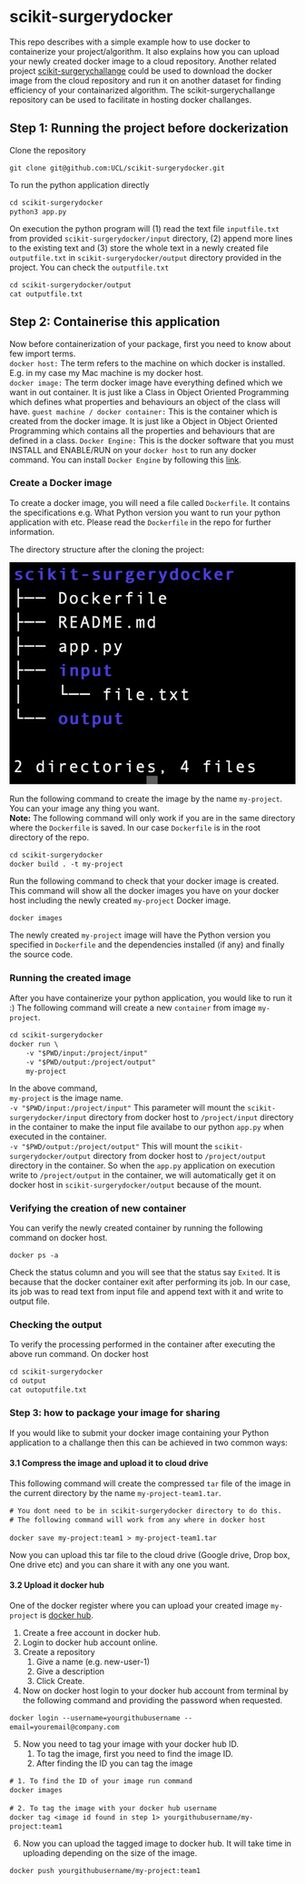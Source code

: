 # scikit-surgerydocker
This repo describes with a simple example how to use docker to containerize your project/algorithm. It also explains how you can upload your newly created docker image to a cloud repository. Another related project [scikit-surgerychallange](https://github.com/UCL/scikit-surgerychallenge) could be used to download the docker image from the cloud repository and run it on another dataset for finding efficiency of your containarized algorithm. The scikit-surgerychallange repository can be used to facilitate in hosting docker challanges.  

## Step 1: Running the project before dockerization

Clone the repository
```
git clone git@github.com:UCL/scikit-surgerydocker.git
```
To run the python application directly
```
cd scikit-surgerydocker
python3 app.py
```
On execution the python program will (1) read the text file `inputfile.txt` from provided `scikit-surgerydocker/input` directory, (2) append more lines to the existing text and (3) store the whole text in a newly created file `outputfile.txt` in `scikit-surgerydocker/output` directory provided in the project. You can check the `outputfile.txt`

```
cd scikit-surgerydocker/output
cat outputfile.txt
```


## Step 2: Containerise this application

Now before containerization of your package, first you need to know about few import terms.    
`docker host:` The term refers to the machine on which docker is installed. E.g. in my case my Mac machine is my docker host.    
`docker image:` The term docker image have everything defined which we want in out container. It is just like a Class in Object Oriented Programming which defines what properties and behaviours an object of the class will have.
`guest machine / docker container:` This is the container which is created from the docker image. It is just like a Object in Object Oriented Programming which contains all the properties and behaviours that are defined in a class.
`Docker Engine:` This is the docker software that you must INSTALL and ENABLE/RUN on your `docker host` to run any docker command. You can install `Docker Engine` by following this [link](https://docs.docker.com/desktop/).

### Create a Docker image
To create a docker image, you will need a file called `Dockerfile`. It contains the specifications e.g. What Python version you want to run your python application with etc. Please read the `Dockerfile` in the repo for further information.

The directory structure after the cloning the project: 

![Directory Structure](./images/directory-structure.png)

Run the following command to create the image by the name `my-project`. You can your image any thing you want.   
**Note:** The following command will only work if you are in the same directory where the `Dockerfile` is saved. In our case `Dockerfile` is in the root directory of the repo.
```
cd scikit-surgerydocker
docker build . -t my-project
```
Run the following command to check that your docker image is created.
This command will show all the docker images you have on your docker host including the newly created `my-project` Docker image.
```
docker images
```
The newly created `my-project` image will have the Python version you specified in `Dockerfile` and the dependencies installed (if any) and finally the source code.

### Running the created image
After you have containerize your python application, you would like to run it :) The following command will create a new `container` from image `my-project`. 
```
cd scikit-surgerydocker
docker run \
    -v "$PWD/input:/project/input" 
    -v "$PWD/output:/project/output" 
    my-project
```

In the above command,      
`my-project` is the image name.     
`-v "$PWD/input:/project/input"` This parameter will mount the `scikit-surgerydocker/input` directory from docker host to `/project/input` directory in the container to make the input file availabe to our python `app.py` when executed in the container.      
`-v "$PWD/output:/project/output"` This will mount the `scikit-surgerydocker/output` directory from docker host to `/project/output` directory in the container. So when the `app.py` application on execution write to `/project/output` in the container, we will automatically get it on docker host in `scikit-surgerydocker/output` because of the mount.

### Verifying the creation of new container
You can verify the newly created container by running the following command on docker host.
```
docker ps -a
```
Check the status column and you will see that the status say `Exited`. It is because that the docker container exit after performing its job. In our case, its job was to read text from input file and append text with it and write to output file.


### Checking the output
To verify the processing performed in the container after executing the above run command. On docker host
```
cd scikit-surgerydocker
cd output
cat outoputfile.txt
```

### Step 3: how to package your image for sharing
If you would like to submit your docker image containing your Python application to a challange then this can be achieved in two common ways:

#### 3.1 Compress the image and upload it to cloud drive
This following command will create the compressed `tar` file of the image in the current directory by the name `my-project-team1.tar`.   

```
# You dont need to be in scikit-surgerydocker directory to do this. 
# The following command will work from any where in docker host

docker save my-project:team1 > my-project-team1.tar
```

Now you can upload this tar file to the cloud drive (Google drive, Drop box, One drive etc) and you can share it with any one you want.

#### 3.2 Upload it docker hub
One of the docker register where you can upload your created image `my-project` is [docker hub](https://hub.docker.com/). 
1. Create a free account in docker hub.
2. Login to docker hub account online.
3. Create a repository
    1. Give a name (e.g. new-user-1)
    2. Give a description
    3. Click Create.
4. Now on docker host login to your docker hub account from terminal by the following command and providing the password when requested.
```
docker login --username=yourgithubusername --email=youremail@company.com
```
5. Now you need to tag your image with your docker hub ID.
    1. To tag the image, first you need to find the image ID.
    2. After finding the ID you can tag the image
```
# 1. To find the ID of your image run command
docker images

# 2. To tag the image with your docker hub username
docker tag <image id found in step 1> yourgithubusername/my-project:team1
```
6. Now you can upload the tagged image to docker hub. It will take time in uploading depending on the size of the image.
```
docker push yourgithubusername/my-project:team1
```










